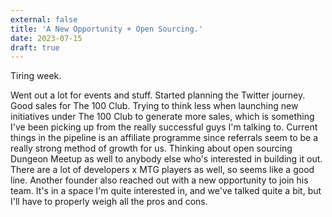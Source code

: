 ```yaml
---
external: false
title: 'A New Opportunity + Open Sourcing.'
date: 2023-07-15
draft: true
---
```


Tiring week.

Went out a lot for events and stuff. Started planning the Twitter journey. Good sales for The 100 Club. Trying to think less when launching new initiatives under The 100 Club to generate more sales, which is something I've been picking up from the really successful guys I'm talking to. Current things in the pipeline is an affiliate programme since referrals seem to be a really strong method of growth for us. Thinking about open sourcing Dungeon Meetup as well to anybody else who's interested in building it out. There are a lot of developers x MTG players as well, so seems like a good line. Another founder also reached out with a new opportunity to join his team. It's in a space I'm quite interested in, and we've talked quite a bit, but I'll have to properly weigh all the pros and cons.

